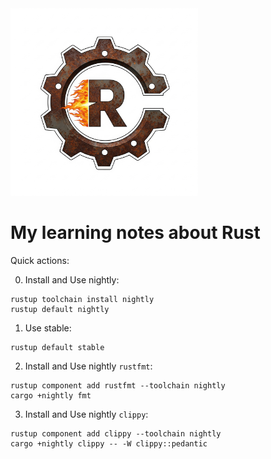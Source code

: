 <img src="./logo-smaller.png" alt="Rust" width="300">

# My learning notes about Rust

Quick actions:

0. Install and Use nightly:

```
rustup toolchain install nightly
rustup default nightly
```

1. Use stable:

```
rustup default stable
```

2. Install and Use nightly `rustfmt`:

```
rustup component add rustfmt --toolchain nightly
cargo +nightly fmt
```

3. Install and Use nightly `clippy`:

```
rustup component add clippy --toolchain nightly
cargo +nightly clippy -- -W clippy::pedantic
```
